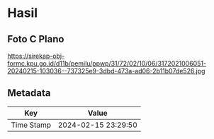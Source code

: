 # Hasil

## Foto C Plano

https://sirekap-obj-formc.kpu.go.id/d11b/pemilu/ppwp/31/72/02/10/06/3172021006051-20240215-103036--737325e9-3dbd-473a-ad06-2b11b07de526.jpg


## Metadata

| Key        | Value               |
| ---------- | ------------------- |
| Time Stamp | 2024-02-15 23:29:50 |




